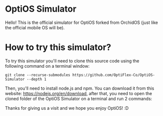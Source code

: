 # OptiOS Simulator

Hello! This is the official simulator for OptiOS forked from OrchidOS (just like the official mobile OS will be).

# How to try this simulator?

To try this simulator you'll need to clone this source code using the following command on a terminal window:
<pre><code>git clone --recurse-submodules https://github.com/OptiFlex-Co/OptiOS-Simulator --depth 1</code></pre>
Then, you'll need to install node.js and npm.
You can download it from this website: https://nodejs.org/en/download, after that, you need to open the cloned folder of the OptiOS Simulator on a terminal and run 2 commands:  

Thanks for giving us a visit and we hope you enjoy OptiOS!
:D
